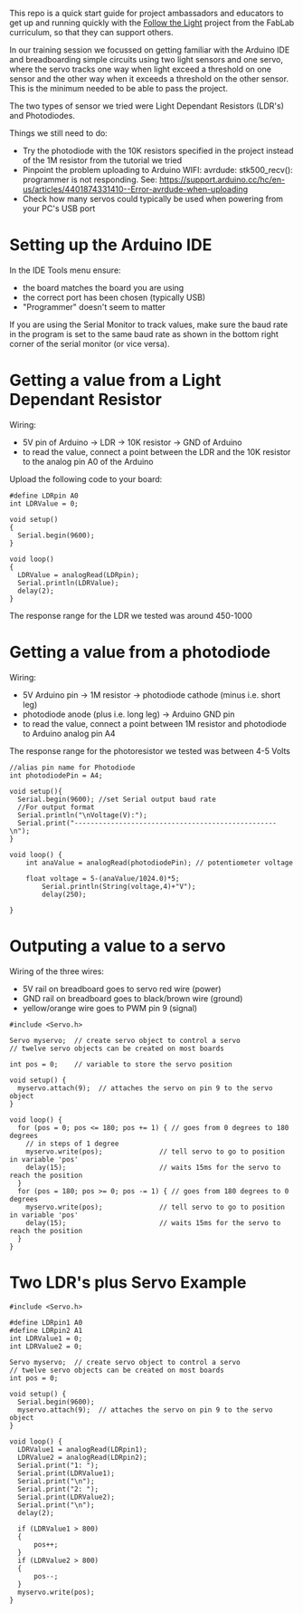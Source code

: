 This repo is a quick start guide for project ambassadors and educators to get up and running quickly with the [Follow the Light](https://www.notion.so/42wolfsburgberlin/Follow-the-Light-cfd6d5b28ad84da4ae6154757d6e9e80) project from the FabLab curriculum, so that they can support others.

In our training session we focussed on getting familiar with the Arduino IDE and breadboarding simple circuits using two light sensors and one servo, where the servo tracks one way when light exceed a threshold on one sensor and the other way when it exceeds a threshold on the other sensor. This is the minimum needed to be able to pass the project.

The two types of sensor we tried were Light Dependant Resistors (LDR's) and Photodiodes.

Things we still need to do:

- Try the photodiode with the 10K resistors specified in the project instead of the 1M resistor from the tutorial we tried
- Pinpoint the problem uploading to Arduino WIFI: avrdude: stk500_recv(): programmer is not responding. See: https://support.arduino.cc/hc/en-us/articles/4401874331410--Error-avrdude-when-uploading
- Check how many servos could typically be used when powering from your PC's USB port

# Setting up the Arduino IDE

In the IDE Tools menu ensure:
- the board matches the board you are using
- the correct port has been chosen (typically USB)
- "Programmer" doesn't seem to matter

If you are using the Serial Monitor to track values, make sure the baud rate in the program is set to the same baud rate as shown in the bottom right corner of the serial monitor (or vice versa).

# Getting a value from a Light Dependant Resistor

Wiring:
- 5V pin of Arduino -> LDR -> 10K resistor -> GND of Arduino
- to read the value, connect a point between the LDR and the 10K resistor to the analog pin A0 of the Arduino

Upload the following code to your board:
```
#define LDRpin A0
int LDRValue = 0;

void setup()
{
  Serial.begin(9600);
}

void loop()
{
  LDRValue = analogRead(LDRpin);
  Serial.println(LDRValue);
  delay(2);
}
```

The response range for the LDR we tested was around 450-1000

# Getting a value from a photodiode

Wiring:
- 5V Arduino pin -> 1M resistor -> photodiode cathode (minus i.e. short leg)
- photodiode anode (plus i.e. long leg) -> Arduino GND pin
- to read the value, connect a point between 1M resistor and photodiode to Arduino analog pin A4

The response range for the photoresistor we tested was between 4-5 Volts

```
//alias pin name for Photodiode
int photodiodePin = A4;

void setup(){
  Serial.begin(9600); //set Serial output baud rate
  //For output format
  Serial.println("\nVoltage(V):");
  Serial.print("--------------------------------------------------\n");
}

void loop() {
    int anaValue = analogRead(photodiodePin); // potentiometer voltage

    float voltage = 5-(anaValue/1024.0)*5;
        Serial.println(String(voltage,4)+"V");
        delay(250);

}
```

# Outputing a value to a servo

Wiring of the three wires:
- 5V rail on breadboard goes to servo red wire (power)
- GND rail on breadboard goes to black/brown wire (ground)
- yellow/orange wire goes to PWM pin 9 (signal)

```
#include <Servo.h>

Servo myservo;  // create servo object to control a servo
// twelve servo objects can be created on most boards

int pos = 0;    // variable to store the servo position

void setup() {
  myservo.attach(9);  // attaches the servo on pin 9 to the servo object
}

void loop() {
  for (pos = 0; pos <= 180; pos += 1) { // goes from 0 degrees to 180 degrees
    // in steps of 1 degree
    myservo.write(pos);              // tell servo to go to position in variable 'pos'
    delay(15);                       // waits 15ms for the servo to reach the position
  }
  for (pos = 180; pos >= 0; pos -= 1) { // goes from 180 degrees to 0 degrees
    myservo.write(pos);              // tell servo to go to position in variable 'pos'
    delay(15);                       // waits 15ms for the servo to reach the position
  }
}
```

# Two LDR's plus Servo Example

```
#include <Servo.h>

#define LDRpin1 A0
#define LDRpin2 A1
int LDRValue1 = 0;
int LDRValue2 = 0;

Servo myservo;  // create servo object to control a servo
// twelve servo objects can be created on most boards
int pos = 0;

void setup() {
  Serial.begin(9600);
  myservo.attach(9);  // attaches the servo on pin 9 to the servo object
}

void loop() {
  LDRValue1 = analogRead(LDRpin1);
  LDRValue2 = analogRead(LDRpin2);
  Serial.print("1: ");
  Serial.print(LDRValue1);
  Serial.print("\n");  
  Serial.print("2: ");
  Serial.print(LDRValue2);
  Serial.print("\n"); 
  delay(2);

  if (LDRValue1 > 800)
  {
      pos++;
  }
  if (LDRValue2 > 800)
  {
      pos--;
  }
  myservo.write(pos);
}
```